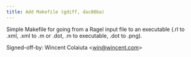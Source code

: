 ```yaml
---
title: Add Makefile (gdiff, dac88ba)
---
```


Simple Makefile for going from a Ragel input file to an executable (.rl to .xml, .xml to .m or .dot, .m to executable, .dot to .png).

Signed-off-by: Wincent Colaiuta &lt;win@wincent.com&gt;
